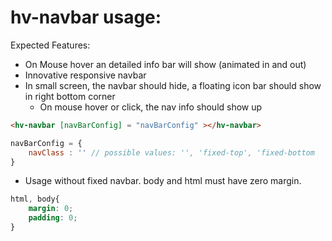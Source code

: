 # hv-navbar usage:
Expected Features:
- On Mouse hover an detailed info bar will show (animated in and out)
- Innovative responsive navbar
- In small screen, the navbar should hide, a floating icon bar should show in right bottom corner
    - On mouse hover or click, the nav info should show up

```html
<hv-navbar [navBarConfig] = "navBarConfig" ></hv-navbar>
```
```js
navBarConfig = {
    navClass : '' // possible values: '', 'fixed-top', 'fixed-bottom
}
```

- Usage without fixed navbar. body and html must have zero margin.
```css
html, body{
    margin: 0;
    padding: 0;
}
```